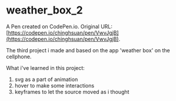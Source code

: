 # weather_box_2

A Pen created on CodePen.io. Original URL: [https://codepen.io/chinghsuan/pen/VwvJgjB](https://codepen.io/chinghsuan/pen/VwvJgjB).

The third project i made and based on the app 'weather box' on the cellphone.

What i've learned in this project:

1. svg as a part of animation
2. hover to make some interactions
3. keyframes to let the source moved as i thought
